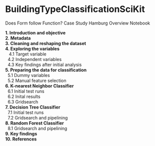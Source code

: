 # BuildingTypeClassificationSciKit
Does Form follow Function? Case Study Hamburg
Overview Notebook

**1. Introduction and objective<br>
2. Metadata<br>
3. Cleaning and reshaping the dataset<br>
4. Exploring the variables** <br>
   &nbsp;&nbsp; 4.1 Target variable <br>
   &nbsp;&nbsp;4.2 Independent variables<br>
   &nbsp;&nbsp;4.3 Key findings after initial analysis<br>
**5. Preparing the data for classification**<br>
   &nbsp;&nbsp;5.1 Dummy variables<br>
   &nbsp;&nbsp;5.2 Manual feature selection<br>
**6. K-nearest Neighbor Classifier**<br>
   &nbsp;&nbsp;6.1 Initial test runs<br>
   &nbsp;&nbsp;6.2 Inital results<br>
   &nbsp;&nbsp;6.3 Gridsearch<br>
**7. Decision Tree Classifier**<br>
   &nbsp;&nbsp;7.1 Initial test runs<br>
   &nbsp;&nbsp;7.2 Gridsearch and pipelining<br>
**8. Random Forest Classifier**<br>
   &nbsp;&nbsp;8.1 Gridsearch and pipelining<br>
**9. Key findings<br>
10. References**

